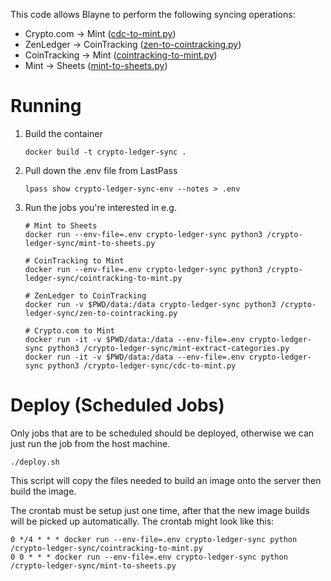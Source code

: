 This code allows Blayne to perform the following syncing operations:

* Crypto.com → Mint ([cdc-to-mint.py](crypto-ledger-sync/cdc-to-mint.py))
* ZenLedger → CoinTracking ([zen-to-cointracking.py](crypto-ledger-sync/zen-to-cointracking.py))
* CoinTracking → Mint ([cointracking-to-mint.py](crypto-ledger-sync/cointracking-to-mint.py))
* Mint → Sheets ([mint-to-sheets.py](crypto-ledger-sync/mint-to-sheets.py))

# Running

1. Build the container

       docker build -t crypto-ledger-sync .

2. Pull down the .env file from LastPass

       lpass show crypto-ledger-sync-env --notes > .env

3. Run the jobs you're interested in e.g.
      
       # Mint to Sheets
       docker run --env-file=.env crypto-ledger-sync python3 /crypto-ledger-sync/mint-to-sheets.py

       # CoinTracking to Mint
       docker run --env-file=.env crypto-ledger-sync python3 /crypto-ledger-sync/cointracking-to-mint.py

       # ZenLedger to CoinTracking
       docker run -v $PWD/data:/data crypto-ledger-sync python3 /crypto-ledger-sync/zen-to-cointracking.py

       # Crypto.com to Mint
       docker run -it -v $PWD/data:/data --env-file=.env crypto-ledger-sync python3 /crypto-ledger-sync/mint-extract-categories.py
       docker run -it -v $PWD/data:/data --env-file=.env crypto-ledger-sync python3 /crypto-ledger-sync/cdc-to-mint.py


# Deploy (Scheduled Jobs)

Only jobs that are to be scheduled should be deployed, otherwise we can just
run the job from the host machine.

    ./deploy.sh

This script will copy the files needed to build an image onto the server then
build the image. 

The crontab must be setup just one time, after that the new image builds will
be picked up automatically. The crontab might look like this:

    0 */4 * * * docker run --env-file=.env crypto-ledger-sync python /crypto-ledger-sync/cointracking-to-mint.py
    0 0 * * * docker run --env-file=.env crypto-ledger-sync python /crypto-ledger-sync/mint-to-sheets.py